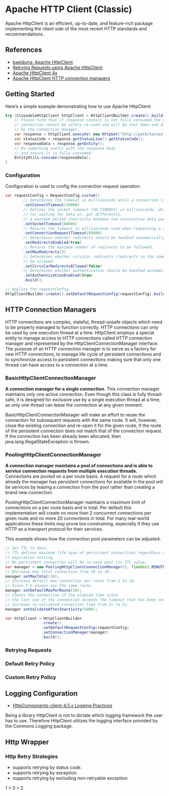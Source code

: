 # Apache HTTP Client (Classic)

Apache HttpClient is an efficient, up-to-date, and feature-rich package implementing the client side of the most recent HTTP standards and recommendations.

## References

- [baeldung: Apache HttpClient](https://www.baeldung.com/tag/apache-httpclient)
- [Retrying Requests using Apache HttpClient](https://www.baeldung.com/java-retrying-requests-using-apache-httpclient)
- [Apache HttpClient 4x](https://hc.apache.org/httpcomponents-client-4.5.x/index.html)
- [Apache HttpClient HTTP connection managers](https://hc.apache.org/httpcomponents-client-4.5.x/current/tutorial/html/connmgmt.html#d5e374)

## Getting Started

Here’s a simple example demonstrating how to use Apache HttpClient:

```java
try (CloseableHttpClient httpClient = HttpClientBuilder.create().build()) {
    // Please note that if response content is not fully consumed the underlying
    // connection cannot be safely re-used and will be shut down and discarded
    // by the connection manager. 
    var response = httpClient.execute( new HttpGet("http://path/to/xxx"));
    var statusCode = response.getStatusLine().getStatusCode();
    var responseData = response.getEntity();
    // Do something useful with the response body
    // and ensure it is fully consumed
    EntityUtils.consume(responseData);
}
```

### Configuration

Configuration is used to config the connection request operation.

```java
var requestConfig = RequestConfig.custom()
        // Determines the timeout in milliseconds until a connection is established.
        .setConnectTimeout(30000)
        // Defines the socket timeout (SO_TIMEOUT) in milliseconds, which is the timeout
        // for waiting for data or, put differently,
        // a maximum period inactivity between two consecutive data packets.
        .setSocketTimeout(60000)
        // Returns the timeout in milliseconds used when requesting a connection from the connection manager.
        .setConnectionRequestTimeout(60000)
        // Determines whether redirects should be handled automatically.
        .setRedirectsEnabled(true)
        // Returns the maximum number of redirects to be followed.
        .setMaxRedirects(3)
        // Determines whether circular redirects (redirects to the same location) should
        // be allowed.
        .setCircularRedirectsAllowed(false)
        // Determines whether authentication should be handled automatically.
        .setAuthenticationEnabled(true)
        .build();

// Applies the requestConfig
HttpClientBuilder.create().setDefaultRequestConfig(requestConfig).build();
```

## HTTP Connection Managers

HTTP connections are complex, stateful, thread-unsafe objects which need to be properly managed to function correctly. HTTP connections can only be used by one execution thread at a time. HttpClient employs a special entity to manage access to HTTP connections called HTTP connection manager and represented by the HttpClientConnectionManager interface. The purpose of an HTTP connection manager is to serve as a factory for new HTTP connections, to manage life cycle of persistent connections and to synchronize access to persistent connections making sure that only one thread can have access to a connection at a time. 

### BasicHttpClientConnectionManager

**A connection manager for a single connection.** This connection manager maintains only one active connection. Even though this class is fully thread-safe, it is designed for exclusive use by a single execution thread at a time, as only one thread can lease the connection at any given moment. 

BasicHttpClientConnectionManager will make an effort to reuse the connection for subsequent requests with the same route. It will, however, close the existing connection and re-open it for the given route, if the route of the persistent connection does not match that of the connection request. If the connection has been already been allocated, then java.lang.IllegalStateException is thrown.

### PoolingHttpClientConnectionManager

**A connection manager maintains a pool of connections and is able to service connection requests from multiple execution threads.** Connections are pooled on a per route basis. A request for a route which already the manager has persistent connections for available in the pool will be services by leasing a connection from the pool rather than creating a brand new connection.

PoolingHttpClientConnectionManager maintains a maximum limit of connections on a per route basis and in total. Per default this implementation will create no more than 2 concurrent connections per given route and no more 20 connections in total. For many real-world applications these limits may prove too constraining, especially if they use HTTP as a transport protocol for their services.

This example shows how the connection pool parameters can be adjusted:
```java
// Set TTL to 5min.
// TTL defines maximum life span of persistent connections regardless of their
// expiration setting.
// No persistent connection will be re-used past its TTL value.
var manager = new PoolingHttpClientConnectionManager(5, TimeUnit.MINUTES);
// Dncrease max total connection from 20 to 10.
manager.setMaxTotal(10);
// Increase default max connection per route from 2 to 10.
// Since I'm always use the same route.
manager.setDefaultMaxPerRoute(10);
// Checks the connection if the elapsed time since
// the last use of the connection exceeds the timeout that has been set.
// Increase re-validated connection time from 2s to 5s.
manager.setValidateAfterInactivity(5000);

var httpClient = HttpClientBuilder
                .create()
                .setDefaultRequestConfig(requestConfig)
                .setConnectionManager(manager)
                .build();
```

### Retrying Requests

### Default Retry Policy

### Custom Retry Policy

## Logging Configuration

- [HttpComponents-client-4.5.x Logging Practices](https://hc.apache.org/httpcomponents-client-4.5.x/logging.html)

Being a library HttpClient is not to dictate which logging framework the user has to use. Therefore HttpClient utilizes the logging interface provided by the Commons Logging package.


## Http Wrapper

### Http Retry Strategies

- supports retrying by status code.
- supports retrying by exception.
- supports retrying by excluding non-retryable exception. 

1 > 3 > 2